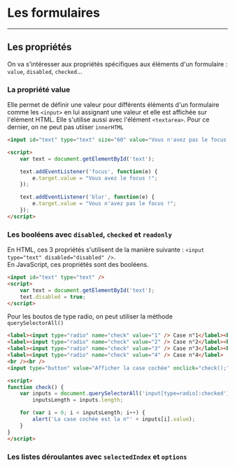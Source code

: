 # Les formulaires

----

## Les propriétés

On va s'intéresser aux propriétés spécifiques aux éléments d'un formulaire : `value`, `disabled`, `checked`...

### La propriété value

Elle permet de définir une valeur pour différents éléments d'un formulaire comme les `<input>` en lui assignant une valeur et elle est affichée sur l'élément HTML. Elle s'utilise aussi avec l'élément `<textarea>`. Pour ce dernier, on ne peut pas utiiser `innerHTML`

```html
<input id="text" type="text" size="60" value="Vous n'avez pas le focus !" />

<script>
    var text = document.getElementById('text');

    text.addEventListener('focus', function(e) {
        e.target.value = "Vous avez le focus !";
    });

    text.addEventListener('blur', function(e) {
        e.target.value = "Vous n'avez pas le focus !";
    });
</script>
```

### Les booléens avec `disabled`, `checked` et `readonly`

En HTML, ces 3 propriétés s'utilisent de la manière suivante : `<input type="text" disabled="disabled" />`.  
En JavaScript, ces propriétés sont des booléens.
```html
<input id="text" type="text" />
<script>
    var text = document.getElementById('text');
    text.disabled = true;
</script>
```

Pour les boutos de type radio, on peut utiliser la méthode `querySelectorAll()`
```html
<label><input type="radio" name="check" value="1" /> Case n°1</label><br />
<label><input type="radio" name="check" value="2" /> Case n°2</label><br />
<label><input type="radio" name="check" value="3" /> Case n°3</label><br />
<label><input type="radio" name="check" value="4" /> Case n°4</label>
<br /><br />
<input type="button" value="Afficher la case cochée" onclick="check();" />

<script>
function check() {
    var inputs = document.querySelectorAll('input[type=radio]:checked'),
        inputsLength = inputs.length;

    for (var i = 0; i < inputsLength; i++) {
        alert('La case cochée est la n°' + inputs[i].value);
    }
}
</script>
```

### Les listes déroulantes avec `selectedIndex` et `options`
